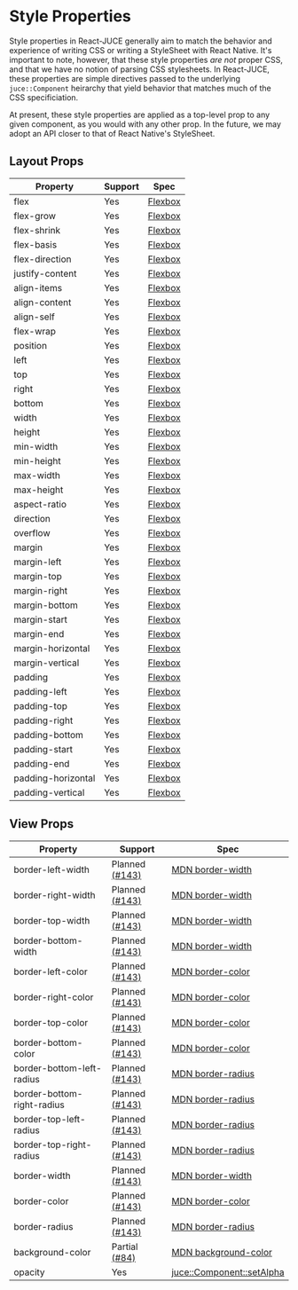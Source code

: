 # Style Properties

Style properties in React-JUCE generally aim to match the behavior and experience
of writing CSS or writing a StyleSheet with React Native. It's important to note, however,
that these style properties _are not_ proper CSS, and that we have no notion of parsing CSS
stylesheets. In React-JUCE, these properties are simple directives passed to the underlying `juce::Component`
heirarchy that yield behavior that matches much of the CSS specificiation.

At present, these style properties are applied as a top-level prop to any given component, as you would with
any other prop. In the future, we may adopt an API closer to that of React Native's StyleSheet.

## Layout Props

| Property           | Support | Spec                                                                             |
| ------------------ | ------- | -------------------------------------------------------------------------------- |
| flex               | Yes     | [Flexbox](https://developer.mozilla.org/en-US/docs/Learn/CSS/CSS_layout/Flexbox) |
| flex-grow          | Yes     | [Flexbox](https://developer.mozilla.org/en-US/docs/Learn/CSS/CSS_layout/Flexbox) |
| flex-shrink        | Yes     | [Flexbox](https://developer.mozilla.org/en-US/docs/Learn/CSS/CSS_layout/Flexbox) |
| flex-basis         | Yes     | [Flexbox](https://developer.mozilla.org/en-US/docs/Learn/CSS/CSS_layout/Flexbox) |
| flex-direction     | Yes     | [Flexbox](https://developer.mozilla.org/en-US/docs/Learn/CSS/CSS_layout/Flexbox) |
| justify-content    | Yes     | [Flexbox](https://developer.mozilla.org/en-US/docs/Learn/CSS/CSS_layout/Flexbox) |
| align-items        | Yes     | [Flexbox](https://developer.mozilla.org/en-US/docs/Learn/CSS/CSS_layout/Flexbox) |
| align-content      | Yes     | [Flexbox](https://developer.mozilla.org/en-US/docs/Learn/CSS/CSS_layout/Flexbox) |
| align-self         | Yes     | [Flexbox](https://developer.mozilla.org/en-US/docs/Learn/CSS/CSS_layout/Flexbox) |
| flex-wrap          | Yes     | [Flexbox](https://developer.mozilla.org/en-US/docs/Learn/CSS/CSS_layout/Flexbox) |
| position           | Yes     | [Flexbox](https://developer.mozilla.org/en-US/docs/Learn/CSS/CSS_layout/Flexbox) |
| left               | Yes     | [Flexbox](https://developer.mozilla.org/en-US/docs/Learn/CSS/CSS_layout/Flexbox) |
| top                | Yes     | [Flexbox](https://developer.mozilla.org/en-US/docs/Learn/CSS/CSS_layout/Flexbox) |
| right              | Yes     | [Flexbox](https://developer.mozilla.org/en-US/docs/Learn/CSS/CSS_layout/Flexbox) |
| bottom             | Yes     | [Flexbox](https://developer.mozilla.org/en-US/docs/Learn/CSS/CSS_layout/Flexbox) |
| width              | Yes     | [Flexbox](https://developer.mozilla.org/en-US/docs/Learn/CSS/CSS_layout/Flexbox) |
| height             | Yes     | [Flexbox](https://developer.mozilla.org/en-US/docs/Learn/CSS/CSS_layout/Flexbox) |
| min-width          | Yes     | [Flexbox](https://developer.mozilla.org/en-US/docs/Learn/CSS/CSS_layout/Flexbox) |
| min-height         | Yes     | [Flexbox](https://developer.mozilla.org/en-US/docs/Learn/CSS/CSS_layout/Flexbox) |
| max-width          | Yes     | [Flexbox](https://developer.mozilla.org/en-US/docs/Learn/CSS/CSS_layout/Flexbox) |
| max-height         | Yes     | [Flexbox](https://developer.mozilla.org/en-US/docs/Learn/CSS/CSS_layout/Flexbox) |
| aspect-ratio       | Yes     | [Flexbox](https://developer.mozilla.org/en-US/docs/Learn/CSS/CSS_layout/Flexbox) |
| direction          | Yes     | [Flexbox](https://developer.mozilla.org/en-US/docs/Learn/CSS/CSS_layout/Flexbox) |
| overflow           | Yes     | [Flexbox](https://developer.mozilla.org/en-US/docs/Learn/CSS/CSS_layout/Flexbox) |
| margin             | Yes     | [Flexbox](https://developer.mozilla.org/en-US/docs/Learn/CSS/CSS_layout/Flexbox) |
| margin-left        | Yes     | [Flexbox](https://developer.mozilla.org/en-US/docs/Learn/CSS/CSS_layout/Flexbox) |
| margin-top         | Yes     | [Flexbox](https://developer.mozilla.org/en-US/docs/Learn/CSS/CSS_layout/Flexbox) |
| margin-right       | Yes     | [Flexbox](https://developer.mozilla.org/en-US/docs/Learn/CSS/CSS_layout/Flexbox) |
| margin-bottom      | Yes     | [Flexbox](https://developer.mozilla.org/en-US/docs/Learn/CSS/CSS_layout/Flexbox) |
| margin-start       | Yes     | [Flexbox](https://developer.mozilla.org/en-US/docs/Learn/CSS/CSS_layout/Flexbox) |
| margin-end         | Yes     | [Flexbox](https://developer.mozilla.org/en-US/docs/Learn/CSS/CSS_layout/Flexbox) |
| margin-horizontal  | Yes     | [Flexbox](https://developer.mozilla.org/en-US/docs/Learn/CSS/CSS_layout/Flexbox) |
| margin-vertical    | Yes     | [Flexbox](https://developer.mozilla.org/en-US/docs/Learn/CSS/CSS_layout/Flexbox) |
| padding            | Yes     | [Flexbox](https://developer.mozilla.org/en-US/docs/Learn/CSS/CSS_layout/Flexbox) |
| padding-left       | Yes     | [Flexbox](https://developer.mozilla.org/en-US/docs/Learn/CSS/CSS_layout/Flexbox) |
| padding-top        | Yes     | [Flexbox](https://developer.mozilla.org/en-US/docs/Learn/CSS/CSS_layout/Flexbox) |
| padding-right      | Yes     | [Flexbox](https://developer.mozilla.org/en-US/docs/Learn/CSS/CSS_layout/Flexbox) |
| padding-bottom     | Yes     | [Flexbox](https://developer.mozilla.org/en-US/docs/Learn/CSS/CSS_layout/Flexbox) |
| padding-start      | Yes     | [Flexbox](https://developer.mozilla.org/en-US/docs/Learn/CSS/CSS_layout/Flexbox) |
| padding-end        | Yes     | [Flexbox](https://developer.mozilla.org/en-US/docs/Learn/CSS/CSS_layout/Flexbox) |
| padding-horizontal | Yes     | [Flexbox](https://developer.mozilla.org/en-US/docs/Learn/CSS/CSS_layout/Flexbox) |
| padding-vertical   | Yes     | [Flexbox](https://developer.mozilla.org/en-US/docs/Learn/CSS/CSS_layout/Flexbox) |

## View Props

| Property                   | Support                                                                 | Spec                                                                                                            |
| -------------------------- | ----------------------------------------------------------------------- | --------------------------------------------------------------------------------------------------------------- |
| border-left-width          | Planned [(#143)](https://github.com/nick-thompson/blueprint/issues/143) | [MDN border-width](https://developer.mozilla.org/en-US/docs/Web/CSS/border-width)                               |
| border-right-width         | Planned [(#143)](https://github.com/nick-thompson/blueprint/issues/143) | [MDN border-width](https://developer.mozilla.org/en-US/docs/Web/CSS/border-width)                               |
| border-top-width           | Planned [(#143)](https://github.com/nick-thompson/blueprint/issues/143) | [MDN border-width](https://developer.mozilla.org/en-US/docs/Web/CSS/border-width)                               |
| border-bottom-width        | Planned [(#143)](https://github.com/nick-thompson/blueprint/issues/143) | [MDN border-width](https://developer.mozilla.org/en-US/docs/Web/CSS/border-width)                               |
| border-left-color          | Planned [(#143)](https://github.com/nick-thompson/blueprint/issues/143) | [MDN border-color](https://developer.mozilla.org/en-US/docs/Web/CSS/border-color)                               |
| border-right-color         | Planned [(#143)](https://github.com/nick-thompson/blueprint/issues/143) | [MDN border-color](https://developer.mozilla.org/en-US/docs/Web/CSS/border-color)                               |
| border-top-color           | Planned [(#143)](https://github.com/nick-thompson/blueprint/issues/143) | [MDN border-color](https://developer.mozilla.org/en-US/docs/Web/CSS/border-color)                               |
| border-bottom-color        | Planned [(#143)](https://github.com/nick-thompson/blueprint/issues/143) | [MDN border-color](https://developer.mozilla.org/en-US/docs/Web/CSS/border-color)                               |
| border-bottom-left-radius  | Planned [(#143)](https://github.com/nick-thompson/blueprint/issues/143) | [MDN border-radius](https://developer.mozilla.org/en-US/docs/Web/CSS/border-radius)                             |
| border-bottom-right-radius | Planned [(#143)](https://github.com/nick-thompson/blueprint/issues/143) | [MDN border-radius](https://developer.mozilla.org/en-US/docs/Web/CSS/border-radius)                             |
| border-top-left-radius     | Planned [(#143)](https://github.com/nick-thompson/blueprint/issues/143) | [MDN border-radius](https://developer.mozilla.org/en-US/docs/Web/CSS/border-radius)                             |
| border-top-right-radius    | Planned [(#143)](https://github.com/nick-thompson/blueprint/issues/143) | [MDN border-radius](https://developer.mozilla.org/en-US/docs/Web/CSS/border-radius)                             |
| border-width               | Planned [(#143)](https://github.com/nick-thompson/blueprint/issues/143) | [MDN border-width](https://developer.mozilla.org/en-US/docs/Web/CSS/border-width)                               |
| border-color               | Planned [(#143)](https://github.com/nick-thompson/blueprint/issues/143) | [MDN border-color](https://developer.mozilla.org/en-US/docs/Web/CSS/border-color)                               |
| border-radius              | Planned [(#143)](https://github.com/nick-thompson/blueprint/issues/143) | [MDN border-radius](https://developer.mozilla.org/en-US/docs/Web/CSS/border-radius)                             |
| background-color           | Partial [(#84)](https://github.com/nick-thompson/blueprint/issues/84)   | [MDN background-color](https://developer.mozilla.org/en-US/docs/Web/CSS/background-color)                       |
| opacity                    | Yes                                                                     | [juce::Component::setAlpha](https://docs.juce.com/master/classComponent.html#a1b9329a87c71ed01319071e0fedac128) |
